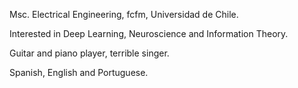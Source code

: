 Msc. Electrical Engineering, fcfm, Universidad de Chile.

Interested in Deep Learning, Neuroscience and Information Theory.

Guitar and piano player, terrible singer.

Spanish, English and Portuguese.

